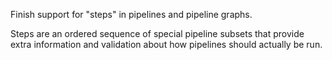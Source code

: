 Finish support for "steps" in pipelines and pipeline graphs.

Steps are an ordered sequence of special pipeline subsets that provide extra information and validation about how pipelines should actually be run.
